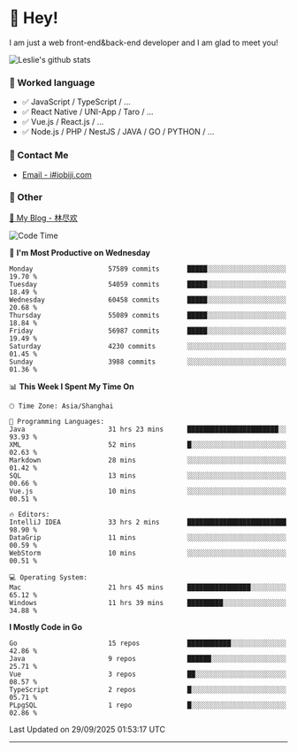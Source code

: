 # 👋 Hey!

I am just a web front-end&back-end developer and I am glad to meet you!

![Leslie's github stats](https://github-readme-stats.vercel.app/api?username=unsafe-ptr&&show_icons=true&&title_color=1abc9c&&icon_color=1abc9c)


### 📝 Worked language

- ✅ JavaScript / TypeScript / ...
- ✅ React Native / UNI-App / Taro / ...
- ✅ Vue.js / React.js / ...
- ✅ Node.js / PHP / NestJS / JAVA / GO / PYTHON / ...

### 📮 Contact Me

- [Email - i#iobiji.com](mailto:i@iobiji.com)


### 🤪 Other

[📌 My Blog - 林尽欢](https://iobiji.com)

<!--START_SECTION:waka-->
![Code Time](http://img.shields.io/badge/Code%20Time-2%2C202%20hrs%2026%20mins-blue)

📅 **I'm Most Productive on Wednesday** 

```text
Monday                   57589 commits       █████░░░░░░░░░░░░░░░░░░░░   19.70 % 
Tuesday                  54059 commits       █████░░░░░░░░░░░░░░░░░░░░   18.49 % 
Wednesday                60458 commits       █████░░░░░░░░░░░░░░░░░░░░   20.68 % 
Thursday                 55089 commits       █████░░░░░░░░░░░░░░░░░░░░   18.84 % 
Friday                   56987 commits       █████░░░░░░░░░░░░░░░░░░░░   19.49 % 
Saturday                 4230 commits        ░░░░░░░░░░░░░░░░░░░░░░░░░   01.45 % 
Sunday                   3988 commits        ░░░░░░░░░░░░░░░░░░░░░░░░░   01.36 % 
```


📊 **This Week I Spent My Time On** 

```text
🕑︎ Time Zone: Asia/Shanghai

💬 Programming Languages: 
Java                     31 hrs 23 mins      ███████████████████████░░   93.93 % 
XML                      52 mins             █░░░░░░░░░░░░░░░░░░░░░░░░   02.63 % 
Markdown                 28 mins             ░░░░░░░░░░░░░░░░░░░░░░░░░   01.42 % 
SQL                      13 mins             ░░░░░░░░░░░░░░░░░░░░░░░░░   00.66 % 
Vue.js                   10 mins             ░░░░░░░░░░░░░░░░░░░░░░░░░   00.51 % 

🔥 Editors: 
IntelliJ IDEA            33 hrs 2 mins       █████████████████████████   98.90 % 
DataGrip                 11 mins             ░░░░░░░░░░░░░░░░░░░░░░░░░   00.59 % 
WebStorm                 10 mins             ░░░░░░░░░░░░░░░░░░░░░░░░░   00.51 % 

💻 Operating System: 
Mac                      21 hrs 45 mins      ████████████████░░░░░░░░░   65.12 % 
Windows                  11 hrs 39 mins      █████████░░░░░░░░░░░░░░░░   34.88 % 
```

**I Mostly Code in Go** 

```text
Go                       15 repos            ███████████░░░░░░░░░░░░░░   42.86 % 
Java                     9 repos             ██████░░░░░░░░░░░░░░░░░░░   25.71 % 
Vue                      3 repos             ██░░░░░░░░░░░░░░░░░░░░░░░   08.57 % 
TypeScript               2 repos             █░░░░░░░░░░░░░░░░░░░░░░░░   05.71 % 
PLpgSQL                  1 repo              █░░░░░░░░░░░░░░░░░░░░░░░░   02.86 % 
```




 Last Updated on 29/09/2025 01:53:17 UTC
<!--END_SECTION:waka-->
---
